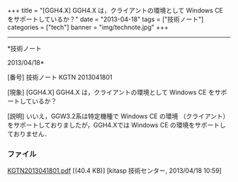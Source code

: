 ﻿+++
title = "[GGH4.X] GGH4.X は，クライアントの環境として Windows CE をサポートしているか？"
date = "2013-04-18"
tags = ["技術ノート"]
categories = ["tech"]
banner = "img/technote.jpg"
+++

-----------------------------------------------------------------------------------------------------------------------------

*技術ノート

2013/04/18*


[番号]
技術ノート KGTN 2013041801

[現象]
[GGH4.X] GGH4.X は，クライアントの環境として Windows CE
をサポートしているか？

[説明]
いいえ，GGW3.2系は特定機種で Windows CE の環境 （クライアント）
をサポートしておりましたが，GGH4.Xでは Windows CE
の環境をサポートしておりません．


### ファイル

 
 


[KGTN2013041801.pdf](http://techreport.kitasp.net/attachments/download/1324/KGTN2013041801.pdf)
 [(40.4 KB)] [kitasp 技術センター, 2013/04/18
10:59]


 


 

